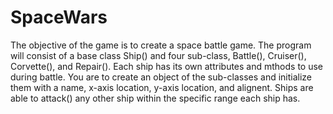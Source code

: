 # SpaceWars
The objective of the game is to create a space battle game. The program will consist of a
base class Ship() and four sub-class, Battle(), Cruiser(), Corvette(), and Repair(). Each
ship has its own attributes and mthods to use during battle. You are to create an object
of the sub-classes and initialize them with a name, x-axis location, y-axis location, and
alignent. Ships are able to attack() any other ship within the specific range each ship has.
